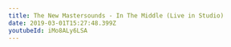 ```yaml
---
title: The New Mastersounds - In The Middle (Live in Studio)
date: 2019-03-01T15:27:48.399Z
youtubeId: iMo8ALy6LSA
---
```

